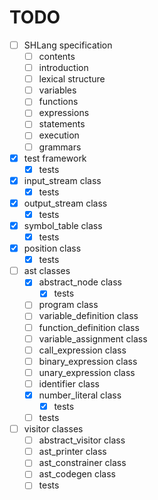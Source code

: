 # TODO
- [ ] SHLang specification
	- [ ] contents
	- [ ] introduction
	- [ ] lexical structure
	- [ ] variables
	- [ ] functions
	- [ ] expressions
	- [ ] statements
	- [ ] execution
	- [ ] grammars
- [x] test framework
	- [x] tests
- [x] input_stream class
	- [x] tests
- [x] output_stream class
	- [x] tests
- [x] symbol_table class
	- [x] tests
- [x] position class
	- [x] tests
- [ ] ast classes
	- [x] abstract_node class
		- [x] tests
	- [ ] program class
	- [ ] variable_definition class
	- [ ] function_definition class
	- [ ] variable_assignment class
	- [ ] call_expression class
	- [ ] binary_expression class
	- [ ] unary_expression class
	- [ ] identifier class
	- [x] number_literal class
		- [x] tests
	- [ ] tests
- [ ] visitor classes
	- [ ] abstract_visitor class
	- [ ] ast_printer class
	- [ ] ast_constrainer class
	- [ ] ast_codegen class
	- [ ] tests
